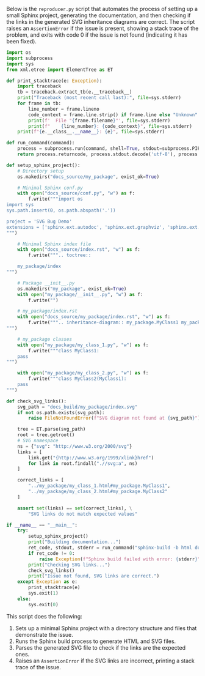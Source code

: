 Below is the `reproducer.py` script that automates the process of setting up a small Sphinx project, generating the documentation, and then checking if the links in the generated SVG inheritance diagrams are correct. The script raises an `AssertionError` if the issue is present, showing a stack trace of the problem, and exits with code 0 if the issue is not found (indicating it has been fixed).

```python
import os
import subprocess
import sys
from xml.etree import ElementTree as ET

def print_stacktrace(e: Exception):
    import traceback
    tb = traceback.extract_tb(e.__traceback__)
    print("Traceback (most recent call last):", file=sys.stderr)
    for frame in tb:
        line_number = frame.lineno
        code_context = frame.line.strip() if frame.line else "Unknown"
        print(f'  File "{frame.filename}"', file=sys.stderr)
        print(f"    {line_number}: {code_context}", file=sys.stderr)
    print(f"{e.__class__.__name__}: {e}", file=sys.stderr)

def run_command(command):
    process = subprocess.run(command, shell=True, stdout=subprocess.PIPE, stderr=subprocess.PIPE)
    return process.returncode, process.stdout.decode('utf-8'), process.stderr.decode('utf-8')

def setup_sphinx_project():
    # Directory setup
    os.makedirs("docs_source/my_package", exist_ok=True)

    # Minimal Sphinx conf.py
    with open("docs_source/conf.py", "w") as f:
        f.write("""import os
import sys
sys.path.insert(0, os.path.abspath('.'))

project = 'SVG Bug Demo'
extensions = ['sphinx.ext.autodoc', 'sphinx.ext.graphviz', 'sphinx.ext.inheritance_diagram']
""")

    # Minimal Sphinx index file
    with open("docs_source/index.rst", "w") as f:
        f.write(""".. toctree::

    my_package/index
""")

    # Package __init__.py
    os.makedirs("my_package", exist_ok=True)
    with open("my_package/__init__.py", "w") as f:
        f.write("")

    # my_package/index.rst
    with open("docs_source/my_package/index.rst", "w") as f:
        f.write(""".. inheritance-diagram:: my_package.MyClass1 my_package.MyClass2
""")

    # my_package classes
    with open("my_package/my_class_1.py", "w") as f:
        f.write("""class MyClass1:
    pass
""")

    with open("my_package/my_class_2.py", "w") as f:
        f.write("""class MyClass2(MyClass1):
    pass
""")

def check_svg_links():
    svg_path = "docs_build/my_package/index.svg"
    if not os.path.exists(svg_path):
        raise FileNotFoundError(f"SVG diagram not found at {svg_path}")

    tree = ET.parse(svg_path)
    root = tree.getroot()
    # SVG namespace
    ns = {"svg": "http://www.w3.org/2000/svg"}
    links = [
        link.get("{http://www.w3.org/1999/xlink}href")
        for link in root.findall(".//svg:a", ns)
    ]

    correct_links = [
        "../my_package/my_class_1.html#my_package.MyClass1",
        "../my_package/my_class_2.html#my_package.MyClass2"
    ]

    assert set(links) == set(correct_links), \
        "SVG links do not match expected values"

if __name__ == "__main__":
    try:
        setup_sphinx_project()
        print("Building documentation...")
        ret_code, stdout, stderr = run_command("sphinx-build -b html docs_source docs_build")
        if ret_code != 0:
            raise Exception(f"Sphinx build failed with error: {stderr}")
        print("Checking SVG links...")
        check_svg_links()
        print("Issue not found, SVG links are correct.")
    except Exception as e:
        print_stacktrace(e)
        sys.exit(1)
    else:
        sys.exit(0)
```

This script does the following:
1. Sets up a minimal Sphinx project with a directory structure and files that demonstrate the issue.
2. Runs the Sphinx build process to generate HTML and SVG files.
3. Parses the generated SVG file to check if the links are the expected ones.
4. Raises an `AssertionError` if the SVG links are incorrect, printing a stack trace of the issue.